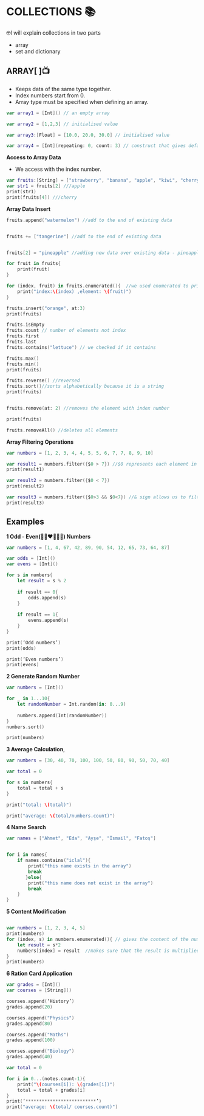 # COLLECTIONS 📚

🤓I will explain collections in two parts   
- array   
- set and dictionary    

## ARRAY[ ]📺

- Keeps data of the same type together.  
- Index numbers start from 0.  
- Array type must be specified when defining an array.  

```swift
var array1 = [Int]() // an empty array

var array2 = [1,2,3] // initialised value

var array3:[Float] = [10.0, 20.0, 30.0] // initialised value

var array4 = [Int](repeating: 0, count: 3) // construct that gives default values automatically (3 0 values occur.)
```


**Access to Array Data**  
- We access with the index number.

```swift
var fruits:[String] = ["strawberry", "banana", "apple", "kiwi", "cherry"]
var str1 = fruits[2] ///apple
print(str1)
print(fruits[4]) ///cherry
```

**Array Data Insert**

```swift
fruits.append("watermelon") //add to the end of existing data


fruits += ["tangerine"] //add to the end of existing data


fruits[2] = "pineapple" //adding new data over existing data - pineapple instead of apple
```

```swift
for fruit in fruits{
    print(fruit)
}

for (index, fruit) in fruits.enumerated(){  //we used enumerated to print with the indexes.
    print("index:\(index) ,element: \(fruit)")
}

fruits.insert("orange", at:3)
print(fruits)

fruits.isEmpty
fruits.count // number of elements not index
fruits.first
fruits.last
fruits.contains("lettuce") // we checked if it contains

fruits.max()
fruits.min()
print(fruits)

fruits.reverse() //reversed
fruits.sort()//sorts alphabetically because it is a string
print(fruits)


fruits.remove(at: 2) //removes the element with index number

print(fruits)

fruits.removeAll() //deletes all elements
```

**Array Filtering Operations**

```swift
var numbers = [1, 2, 3, 4, 4, 5, 5, 6, 7, 7, 8, 9, 10]

var result1 = numbers.filter({$0 > 7}) //$0 represents each element in the array *elements greater than 7*
print(result1)

var result2 = numbers.filter({$0 < 7})
print(result2)

var result3 = numbers.filter({$0>3 && $0<7}) //& sign allows us to filter between two values *between 3 and 7*
print(result3)
```

## Examples

**1 Odd - Even(👩🏻‍❤️‍💋‍👨🏻) Numbers**

```swift
var numbers = [1, 4, 67, 42, 89, 90, 54, 12, 65, 73, 64, 87]

var odds = [Int]()
var evens = [Int]()

for s in numbers{
    let result = s % 2
    
    if result == 0{
        odds.append(s)
    }
    
    if result == 1{
        evens.append(s)
    }
}

print(‘Odd numbers’)
print(odds)

print(‘Even numbers’)
print(evens)
```

**2 Generate Random Number**

```swift
var numbers = [Int]()

for _ in 1...10{
    let randomNumber = Int.random(in: 0...9)
    
    numbers.append(Int(randomNumber))
}
numbers.sort()

print(numbers)
```

**3 Average Calculation**,

```swift
var numbers = [30, 40, 70, 100, 100, 50, 80, 90, 50, 70, 40]

var total = 0

for s in numbers{
    total = total + s
}

print("total: \(total)")

print("average: \(total/numbers.count)")
```

**4 Name Search**

```swift
var names = ["Ahmet", "Eda", "Ayşe", "İsmail", "Fatoş"]


for i in names{
    if names.contains("iclal"){
        print("this name exists in the array")
        break
       }else{
        print("this name does not exist in the array")
        break
    }
}
```

**5 Content Modification**

```swift

var numbers = [1, 2, 3, 4, 5]
print(numbers)
for (index, s) in numbers.enumerated(){ // gives the content of the numbers with their indexes.
    let result = s*2
    numbers[index] = result  //makes sure that the result is multiplied by 2 and written to the same place in the array
}
print(numbers)
```

**6 Ration Card Application**

```swift
var grades = [Int]()
var courses = [String]()

courses.append(‘History’)
grades.append(20)

courses.append("Physics")
grades.append(80)

courses.append("Maths")
grades.append(100)

courses.append("Biology")
grades.append(40)

var total = 0

for i in 0...(notes.count-1){
    print("\(courses[i]): \(grades[i])")
    total = total + grades[i]
}
print(‘**************************’)
print("average: \(total/ courses.count)")
```

